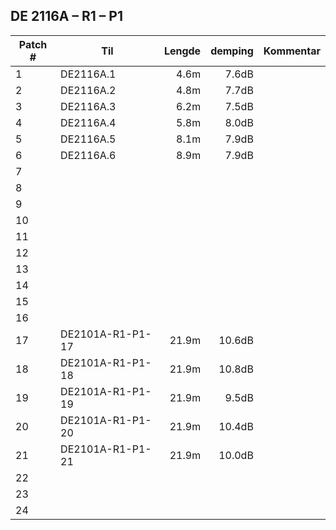 
## DE 2116A – R1 – P1

|Patch #|Til|Lengde|demping|Kommentar|
|---|---|---:|---:|---|
|1|DE2116A.1|4.6m|7.6dB||
|2|DE2116A.2|4.8m|7.7dB||
|3|DE2116A.3|6.2m|7.5dB||
|4|DE2116A.4|5.8m|8.0dB||
|5|DE2116A.5|8.1m|7.9dB||
|6|DE2116A.6|8.9m|7.9dB||
|7||||
|8||||
|9||||
|10||||
|11||||
|12||||
|13||||
|14||||
|15||||
|16||||
|17|DE2101A-R1-P1-17|21.9m|10.6dB||
|18|DE2101A-R1-P1-18|21.9m|10.8dB||
|19|DE2101A-R1-P1-19|21.9m|9.5dB||
|20|DE2101A-R1-P1-20|21.9m|10.4dB||
|21|DE2101A-R1-P1-21|21.9m|10.0dB||
|22||||
|23||||
|24||||

